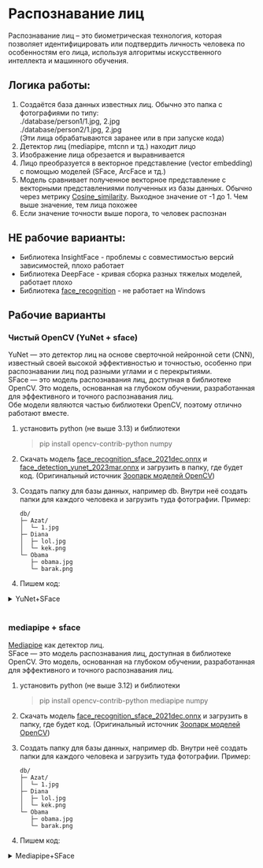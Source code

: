 # Распознавание лиц
Распознавание лиц – это биометрическая технология, которая позволяет идентифицировать или подтвердить личность человека по особенностям его лица, используя алгоритмы искусственного интеллекта и машинного обучения.  
## Логика работы:  
1. Создаётся база данных известных лиц. Обычно это папка с фотографиями по типу:   
./database/person1/1.jpg, 2.jpg   
./database/person2/1.jpg, 2.jpg  
   (Эти лица обрабатываются заранее или в при запуске кода)
2. Детектор лиц (mediapipe, mtcnn и тд.) находит лицо
3. Изображение лица обрезается и выравнивается
4. Лицо преобразуется в векторное представление (vector embedding) с помощью моделей (SFace, ArcFace и тд.)
5. Модель сравнивает полученное векторное представление с векторными представлениями полученных из базы данных. Обычно через метрику [Cosine_similarity](https://en.wikipedia.org/wiki/Cosine_similarity). Выходное значение от -1 до 1. Чем выше значение, тем лица похожее
6. Если значение точности выше порога, то человек распознан

## НЕ рабочие варианты:  
- Библиотека InsightFace - проблемы с совместимостью версий зависимостей, плохо работает   
- Библиотека DeepFace - кривая сборка разных тяжелых моделей, работает плохо   
- Библиотека [face_recognition](https://github.com/ageitgey/face_recognition) - не работает на Windows   

## Рабочие варианты

### Чистый OpenCV (YuNet + sface)
YuNet — это детектор лиц на основе сверточной нейронной сети (CNN), известный своей высокой эффективностью и точностью, особенно при распознавании лиц под разными углами и с перекрытиями.   
SFace — это модель распознавания лиц, доступная в библиотеке OpenCV. Это модель, основанная на глубоком обучении, разработанная для эффективного и точного распознавания лиц.  
Обе модели являются частью библиотеки OpenCV, поэтому отлично работают вместе.   

1. установить python (не выше 3.13) и библиотеки 
   > pip install opencv-contrib-python numpy
2. Скачать модель [face_recognition_sface_2021dec.onnx](https://github.com/opencv/opencv_zoo/raw/refs/heads/main/models/face_recognition_sface/face_recognition_sface_2021dec.onnx) и [face_detection_yunet_2023mar.onnx](https://github.com/opencv/opencv_zoo/raw/refs/heads/main/models/face_detection_yunet/face_detection_yunet_2023mar.onnx) и загрузить в папку, где будет код. (Оригинальный источник [Зоопарк моделей OpenCV](https://github.com/opencv/opencv_zoo))
3. Создать папку для базы данных, например db. Внутри неё создать папки для каждого человека и загрузить туда фотографии. Пример:

    ```
    db/
    ├─ Azat/
    │  └─ 1.jpg
    ├─ Diana
    │  ├─ lol.jpg
    │  └─ kek.png
    └─ Obama
       ├─ obama.jpg
       └─ barak.png
    ```

4. Пишем код:

<details>
<summary>YuNet+SFace</summary>

```
import os, time, cv2, numpy as np
from pathlib import Path

DB_PATH     = "./db"
SFACE_ONNX  = "./face_recognition_sface_2021dec.onnx"      
YUNET_ONNX  = "./face_detection_yunet_2023mar.onnx"
THRESH      = 0.363

recognizer = cv2.FaceRecognizerSF_create(SFACE_ONNX, "")
detector   = cv2.FaceDetectorYN_create(YUNET_ONNX, "", (320,320), score_threshold=0.6, nms_threshold=0.3, top_k=5000)

def list_images(root):
    exts = (".jpg",".jpeg",".png",".bmp",".webp")
    for d in sorted(Path(root).iterdir()):
        if d.is_dir():
            for p in d.rglob("*"):
                if p.suffix.lower() in exts:
                    yield d.name, str(p)

def embed_from_img(img):
    h, w = img.shape[:2]
    detector.setInputSize((w, h))
    ok, faces = detector.detect(img)
    out = []
    if ok and faces is not None and len(faces):
        for f in faces:
            x, y, wb, hb = f[:4].astype(int)
            row = f[:14].astype(np.float32).reshape(1, 14)  # box + 5 keypoints
            face = recognizer.alignCrop(img, row)
            feat = recognizer.feature(face)
            out.append((feat, (x, y, wb, hb)))
    return out

gallery = {}
for label, path in list_images(DB_PATH):
    img = cv2.imread(path)
    if img is None: continue
    fb = embed_from_img(img)
    if not fb: continue
    feat, _ = fb[0]                       # largest/first face per image
    gallery.setdefault(label, []).append(feat)

labels = sorted(gallery.keys())
G = []
for k in labels:
    M = np.mean(np.vstack(gallery[k]), axis=0)
    M = M / max(np.linalg.norm(M), 1e-9)
    G.append(M)
G = np.vstack(G).astype(np.float32)      

cap = cv2.VideoCapture(0, cv2.CAP_DSHOW)
cv2.namedWindow("YuNet+SFace", cv2.WINDOW_NORMAL)
cv2.resizeWindow("YuNet+SFace", 640, 480)
ema_fps = 0.0

while cv2.waitKey(1) != 27:
    ok, frame = cap.read()
    if not ok: break
    t0 = time.perf_counter()

    fb = embed_from_img(frame)
    for feat, (x,y,wb,hb) in fb:
        q = feat / max(np.linalg.norm(feat), 1e-9)
        sims = (G @ q.ravel()).astype(np.float32)   # cosine
        i = int(np.argmax(sims)); s = float(sims[i])
        
        name = labels[i] if s >= THRESH else "unknown"
        cv2.rectangle(frame, (x,y), (x+wb, y+hb), (0,255,0), 2)
        cv2.putText(frame, f"{name} ({s:.2f})", (x, max(0,y-7)), cv2.FONT_HERSHEY_SIMPLEX, 0.6, (0,255,0), 2, cv2.LINE_AA)

    dt = max(time.perf_counter() - t0, 1e-6)
    ema_fps = (ema_fps*0.9 + 0.1*(1.0/dt)) if ema_fps else 1.0/dt
    cv2.putText(frame, f"FPS: {ema_fps:.1f}", (10,30), cv2.FONT_HERSHEY_SIMPLEX, 1.0, (255,255,255), 2)
    cv2.imshow("YuNet+SFace", frame)

cap.release(); cv2.destroyAllWindows()

```

</details>
<br>

### mediapipe + sface
[Mediapipe](mediapipe.md) как детектор лиц.  
SFace — это модель распознавания лиц, доступная в библиотеке OpenCV. Это модель, основанная на глубоком обучении, разработанная для эффективного и точного распознавания лиц.

1. установить python (не выше 3.12) и библиотеки 
   > pip install opencv-contrib-python mediapipe numpy
2. Скачать модель [face_recognition_sface_2021dec.onnx](https://github.com/opencv/opencv_zoo/raw/refs/heads/main/models/face_recognition_sface/face_recognition_sface_2021dec.onnx) и загрузить в папку, где будет код. (Оригинальный источник [Зоопарк моделей OpenCV](https://github.com/opencv/opencv_zoo))
3. Создать папку для базы данных, например db. Внутри неё создать папки для каждого человека и загрузить туда фотографии. Пример:

    ```
    db/   
    ├─ Azat/   
    │  └─ 1.jpg   
    ├─ Diana   
    │  ├─ lol.jpg   
    │  └─ kek.png   
    └─ Obama   
       ├─ obama.jpg   
       └─ barak.png   
    ```

4. Пишем код:

<details>
<summary>Mediapipe+SFace</summary>

```
import os, time, cv2, numpy as np, mediapipe as mp
from pathlib import Path

DB_PATH    = "./db"   
SFACE_ONNX = "./face_recognition_sface_2021dec.onnx"
THRESH     = 0.363  

recognizer = cv2.FaceRecognizerSF_create(SFACE_ONNX, "")
mesh = mp.solutions.face_mesh.FaceMesh(static_image_mode=False,
                                                                       max_num_faces=10,
                                                                       refine_landmarks=True,
                                                                       min_detection_confidence=0.5,
                                                                       min_tracking_confidence=0.5)

def list_images(root):        #создаем список фото
    exts = (".jpg",".jpeg",".png",".bmp",".webp")
    for d in sorted(Path(root).iterdir()):
        if d.is_dir():
            for p in d.rglob("*"):
                if p.suffix.lower() in exts:
                    yield d.name, str(p)

def mesh_5pts(lm, w, h):   #facemesh переводим в sface
    L = lm.landmark
    def px(i): return (int(L[i].x*w), int(L[i].y*h))

    re = tuple(np.mean([px(33), px(133)], axis=0).astype(int))    # right eye center
    le = tuple(np.mean([px(263), px(362)], axis=0).astype(int))  # left eye center
    nt = px(1)                                                                              # nose tip
    rmc = px(61)                                                                         # right mouth corner
    lmc = px(291)                                                                       # left mouth corner
    
    xs = [re[0], le[0], nt[0], rmc[0], lmc[0]]
    ys = [re[1], le[1], nt[1], rmc[1], lmc[1]]                                  #координаты 5 точек
    x, y = max(0, min(xs)), max(0, min(ys))                              #находим крайние точки
    wbb, hbb = max(xs)-x+1, max(ys)-y+1                               #находим ширину и высоту 
    cx, cy = x + wbb//2, y + hbb//2                                              #находим центр                                              
    scale = 1.8                                                                           
    nw, nh = int(wbb*scale), int(hbb*scale)                              #увеличиваем масштаб коробки
    x = max(0, cx - nw//2)
    y = max(0, cy - nh//2)
    x2 = min(w-1, x + nw)
    y2 = min(h-1, y + nh)
    wbb, hbb = x2 - x, y2 - y

    row = np.array([[x, y, wbb, hbb,
                     re[0], re[1], le[0], le[1], nt[0], nt[1],
                     rmc[0], rmc[1], lmc[0], lmc[1]]], dtype=np.float32)
    return row, (x, y, wbb, hbb)

def embed_from_img(img):    #преобразуем кадр в векторное предствление
    h, w = img.shape[:2]
    res = mesh.process(cv2.cvtColor(img, cv2.COLOR_BGR2RGB))
    out = []
    if res.multi_face_landmarks:
        for lm in res.multi_face_landmarks:
            row, (x,y,wb,hb) = mesh_5pts(lm, w, h)
            try:
                face = recognizer.alignCrop(img, row)
            except Exception:
                x2, y2 = min(w-1, x+wb), min(h-1, y+hb)
                face = img[y:y2, x:x2].copy()
            feat = recognizer.feature(face)
            out.append((feat, (x,y,wb,hb)))
    return out

gallery = {}
for label, path in list_images(DB_PATH):     #создаём галерею из фото в базе данных
    img = cv2.imread(path)
    if img is None: continue
    fb = embed_from_img(img)
    if not fb: continue
    feat, _ = fb[0]
    gallery.setdefault(label, []).append(feat)

labels = sorted(gallery.keys())
G = []
for k in labels:
    M = np.mean(np.vstack(gallery[k]), axis=0)
    M = M / max(np.linalg.norm(M), 1e-9)
    G.append(M)
G = np.vstack(G).astype(np.float32)  # [N,512]


cap = cv2.VideoCapture(0, cv2.CAP_DSHOW)
cv2.namedWindow("MP+SFace", cv2.WINDOW_NORMAL)
cv2.resizeWindow("MP+SFace", 640, 480)
ema_fps = 0.0

while cv2.waitKey(1) != 27:
    ok, frame = cap.read()
    if not ok: break
    t0 = time.perf_counter()

    fb = embed_from_img(frame)
    for feat, (x,y,wb,hb) in fb:                                             #сравниваем лица
        q = feat / max(np.linalg.norm(feat), 1e-9)
        sims = (G @ q.ravel()).astype(np.float32)  # cosine similarity
        i = int(np.argmax(sims))
        s = float(sims[i])
        
        name = labels[i] if s >= THRESH else "unknown"    #пишем имя если нашли
        cv2.rectangle(frame, (x,y), (x+wb, y+hb), (0,255,0), 2)
        cv2.putText(frame, f"{name} ({s:.2f})", (x, max(0,y-7)), cv2.FONT_HERSHEY_SIMPLEX, 0.6, (0,255,0), 2, cv2.LINE_AA)

    dt = max(time.perf_counter() - t0, 1e-6)
    ema_fps = (ema_fps*0.9 + 0.1*(1.0/dt)) if ema_fps else 1.0/dt   #Считаем фпс
    
    cv2.putText(frame, f"FPS: {ema_fps:.1f}", (10,30), cv2.FONT_HERSHEY_SIMPLEX, 1.0, (255,255,255), 2)  #Выводим фпс
    
    cv2.imshow("MP+SFace", frame) #вывод изображения

cap.release(); cv2.destroyAllWindows()

```

</details>
<br>
